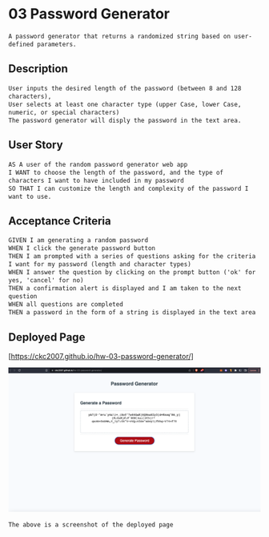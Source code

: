 # 03 Password Generator

```
A password generator that returns a randomized string based on user-defined parameters.
```

## Description

```
User inputs the desired length of the password (between 8 and 128 characters),
User selects at least one character type (upper Case, lower Case, numeric, or special characters)
The password generator will disply the password in the text area.
```

## User Story

```
AS A user of the random password generator web app
I WANT to choose the length of the password, and the type of characters I want to have included in my password
SO THAT I can customize the length and complexity of the password I want to use.
```

## Acceptance Criteria

```
GIVEN I am generating a random password
WHEN I click the generate password button
THEN I am prompted with a series of questions asking for the criteria I want for my password (length and character types)
WHEN I answer the question by clicking on the prompt button ('ok' for yes, 'cancel' for no)
THEN a confirmation alert is displayed and I am taken to the next question
WHEN all questions are completed
THEN a password in the form of a string is displayed in the text area
```

## Deployed Page

[https://ckc2007.github.io/hw-03-password-generator/]

![demo page](./Assets/images/hw-03-password-gen-example.png)

```
The above is a screenshot of the deployed page
```
